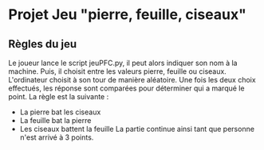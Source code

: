 # Projet Jeu "pierre, feuille, ciseaux"
## Règles du jeu
Le joueur lance le script jeuPFC.py, il peut alors indiquer son nom à la machine. Puis, il choisit entre les
valeurs pierre, feuille ou ciseaux. L'ordinateur choisit à son tour de manière aléatoire. Une fois les
deux choix effectués, les réponse sont comparées pour déterminer qui a marqué le point. La règle
est la suivante :
- La pierre bat les ciseaux
- La feuille bat la pierre
- Les ciseaux battent la feuille
La partie continue ainsi tant que personne n'est arrivé à 3 points.